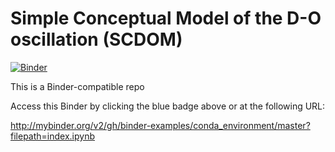 # Simple Conceptual Model of the D-O oscillation (SCDOM)

[![Binder](http://mybinder.org/badge_logo.svg)](http://mybinder.org/v2/gh/binder-examples/conda_environment/master?filepath=index.ipynb)

This is a Binder-compatible repo

Access this Binder by clicking the blue badge above or at the following URL:

http://mybinder.org/v2/gh/binder-examples/conda_environment/master?filepath=index.ipynb

